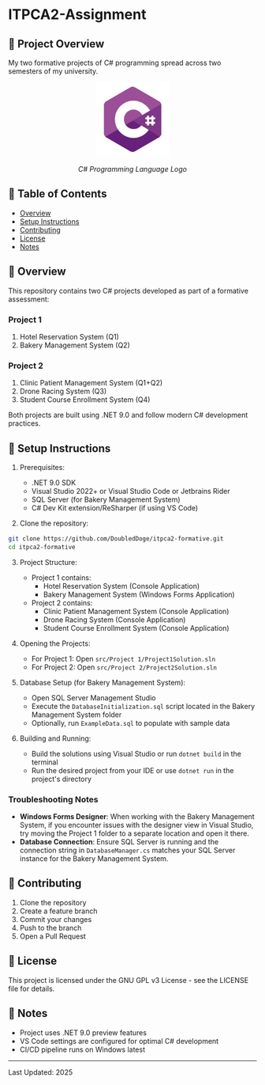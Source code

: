 # ITPCA2-Assignment

## 📝 Project Overview
My two formative projects of C# programming spread across two semesters of my university.

<div align="center">
    <img src="img/csharp.png" alt="Project Logo" width="150" height="150"/>
    <p><em>C# Programming Language Logo</em></p>
</div>


## 📑 Table of Contents
- [Overview](#-overview)
- [Setup Instructions](#-setup-instructions)
- [Contributing](#-contributing)
- [License](#-license)
- [Notes](#-notes)

## 🎯 Overview
This repository contains two C# projects developed as part of a formative assessment:

### Project 1
1. Hotel Reservation System (Q1)
2. Bakery Management System (Q2)

### Project 2
1. Clinic Patient Management System (Q1+Q2)
2. Drone Racing System (Q3)
3. Student Course Enrollment System (Q4)

Both projects are built using .NET 9.0 and follow modern C# development practices.

## 🚀 Setup Instructions
1. Prerequisites:
   - .NET 9.0 SDK
   - Visual Studio 2022+ or Visual Studio Code or Jetbrains Rider
   - SQL Server (for Bakery Management System)
   - C# Dev Kit extension/ReSharper (if using VS Code)

2. Clone the repository:
```bash
git clone https://github.com/DoubledDoge/itpca2-formative.git
cd itpca2-formative
```

3. Project Structure:
   - Project 1 contains:
     - Hotel Reservation System (Console Application)
     - Bakery Management System (Windows Forms Application)
   - Project 2 contains:
     - Clinic Patient Management System (Console Application)
     - Drone Racing System (Console Application)
     - Student Course Enrollment System (Console Application)

4. Opening the Projects:
   - For Project 1: Open `src/Project 1/Project1Solution.sln`
   - For Project 2: Open `src/Project 2/Project2Solution.sln`

5. Database Setup (for Bakery Management System):
   - Open SQL Server Management Studio
   - Execute the `DatabaseInitialization.sql` script located in the Bakery Management System folder
   - Optionally, run `ExampleData.sql` to populate with sample data

6. Building and Running:
   - Build the solutions using Visual Studio or run `dotnet build` in the terminal
   - Run the desired project from your IDE or use `dotnet run` in the project's directory

### Troubleshooting Notes
- **Windows Forms Designer**: When working with the Bakery Management System, if you encounter issues with the designer view in Visual Studio, try moving the Project 1 folder to a separate location and open it there.
- **Database Connection**: Ensure SQL Server is running and the connection string in `DatabaseManager.cs` matches your SQL Server instance for the Bakery Management System.

## 🤝 Contributing
1. Clone the repository
2. Create a feature branch
3. Commit your changes
4. Push to the branch
5. Open a Pull Request

## 📝 License
This project is licensed under the GNU GPL v3 License - see the LICENSE file for details.

## 📝 Notes
- Project uses .NET 9.0 preview features
- VS Code settings are configured for optimal C# development
- CI/CD pipeline runs on Windows latest

---
Last Updated: 2025
